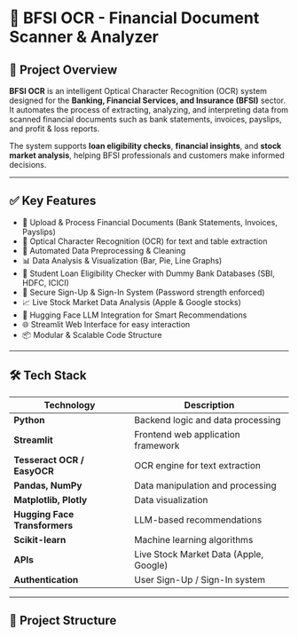 # 📄 BFSI OCR - Financial Document Scanner & Analyzer

## 🚀 Project Overview
**BFSI OCR** is an intelligent Optical Character Recognition (OCR) system designed for the **Banking, Financial Services, and Insurance (BFSI)** sector. It automates the process of extracting, analyzing, and interpreting data from scanned financial documents such as bank statements, invoices, payslips, and profit & loss reports.  

The system supports **loan eligibility checks**, **financial insights**, and **stock market analysis**, helping BFSI professionals and customers make informed decisions.

---

## ✅ Key Features
- 📂 Upload & Process Financial Documents (Bank Statements, Invoices, Payslips)
- 🔎 Optical Character Recognition (OCR) for text and table extraction
- 🧹 Automated Data Preprocessing & Cleaning
- 📊 Data Analysis & Visualization (Bar, Pie, Line Graphs)
- 🤖 Student Loan Eligibility Checker with Dummy Bank Databases (SBI, HDFC, ICICI)
- 🔐 Secure Sign-Up & Sign-In System (Password strength enforced)
- 📈 Live Stock Market Data Analysis (Apple & Google stocks)
- 🧠 Hugging Face LLM Integration for Smart Recommendations
- 🌐 Streamlit Web Interface for easy interaction
- 📦 Modular & Scalable Code Structure

---

## 🛠️ Tech Stack
| Technology      | Description                         |
|-----------------|-------------------------------------|
| **Python**      | Backend logic and data processing   |
| **Streamlit**   | Frontend web application framework  |
| **Tesseract OCR / EasyOCR** | OCR engine for text extraction |
| **Pandas, NumPy** | Data manipulation and processing   |
| **Matplotlib, Plotly** | Data visualization            |
| **Hugging Face Transformers** | LLM-based recommendations |
| **Scikit-learn** | Machine learning algorithms        |
| **APIs**        | Live Stock Market Data (Apple, Google) |
| **Authentication** | User Sign-Up / Sign-In system    |

---

## 📝 Project Structure
